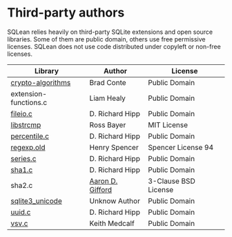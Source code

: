 # Third-party authors

SQLean relies heavily on third-party SQLite extensions and open source libraries. Some of them are public domain, others use free permissive licenses. SQLean does not use code distributed under copyleft or non-free licenses.

| Library | Author | License |
| ------- | ------ | ------- |
| [crypto-algorithms](https://github.com/B-Con/crypto-algorithms) | Brad Conte | Public Domain |
| extension-functions.c | Liam Healy | Public Domain |
| [fileio.c](https://www.sqlite.org/src/file/ext/misc/fileio.c) | D. Richard Hipp | Public Domain |
| [libstrcmp](https://github.com/Rostepher/libstrcmp) | Ross Bayer | MIT License |
| [percentile.c](https://sqlite.org/src/file/ext/misc/percentile.c) | D. Richard Hipp | Public Domain |
| [regexp.old](https://github.com/garyhouston/regexp.old) | Henry Spencer | Spencer License 94 |
| [series.c](https://sqlite.org/src/file/ext/misc/series.c) | D. Richard Hipp | Public Domain |
| [sha1.c](https://sqlite.org/src/file/ext/misc/sha1.c) | D. Richard Hipp | Public Domain |
| sha2.c | [Aaron D. Gifford](https://aarongifford.com/) | 3-Clause BSD License |
| [sqlite3_unicode](https://github.com/Zensey/sqlite3_unicode) | Unknow Author | Public Domain |
| [uuid.c](https://sqlite.org/src/file/ext/misc/uuid.c) | D. Richard Hipp | Public Domain |
| [vsv.c](http://www.dessus.com/files/vsv.c) | Keith Medcalf | Public Domain |
